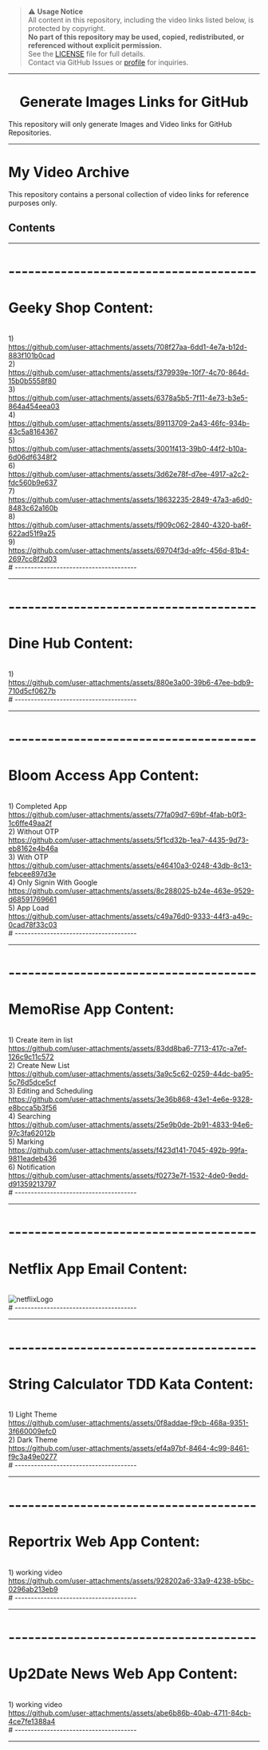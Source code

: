> ⚠️ **Usage Notice**  
> All content in this repository, including the video links listed below, is protected by copyright.  
> **No part of this repository may be used, copied, redistributed, or referenced without explicit permission.**  
> See the [LICENSE](./LICENSE) file for full details.  
> Contact via GitHub Issues or [profile](https://github.com/deepanshubajaj) for inquiries.

---

<h1 align="center">Generate Images Links for GitHub</h1>

This repository will only generate Images and Video links for GitHub Repositories.

---

# My Video Archive

This repository contains a personal collection of video links for reference purposes only.

## Contents

---

# --------------------------------------
# Geeky Shop Content:

<br>1)<br>
https://github.com/user-attachments/assets/708f27aa-6dd1-4e7a-b12d-883f101b0cad
<br>2)<br>
https://github.com/user-attachments/assets/f379939e-10f7-4c70-864d-15b0b5558f80
<br>3)<br>
https://github.com/user-attachments/assets/6378a5b5-7f11-4e73-b3e5-864a454eea03
<br>4)<br>
https://github.com/user-attachments/assets/89113709-2a43-46fc-934b-43c5a8164367
<br>5)<br>
https://github.com/user-attachments/assets/3001f413-39b0-44f2-b10a-6d06df6348f2
<br>6)<br> 
https://github.com/user-attachments/assets/3d62e78f-d7ee-4917-a2c2-fdc560b9e637
<br>7)<br> 
https://github.com/user-attachments/assets/18632235-2849-47a3-a6d0-8483c62a160b
<br>8)<br> 
https://github.com/user-attachments/assets/f909c062-2840-4320-ba6f-622ad51f9a25
<br>9)<br> 
https://github.com/user-attachments/assets/69704f3d-a9fc-456d-81b4-2697cc8f2d03
<br># --------------------------------------

---

# --------------------------------------
# Dine Hub Content:

<br>1)<br>
https://github.com/user-attachments/assets/880e3a00-39b6-47ee-bdb9-710d5cf0627b
<br># --------------------------------------

---

# --------------------------------------
# Bloom Access App Content:

<br>1) Completed App<br>
https://github.com/user-attachments/assets/77fa09d7-69bf-4fab-b0f3-1c6ffe49aa2f
<br>2) Without OTP<br>
https://github.com/user-attachments/assets/5f1cd32b-1ea7-4435-9d73-eb8162e4b46a
<br>3) With OTP<br>
https://github.com/user-attachments/assets/e46410a3-0248-43db-8c13-febcee897d3e
<br>4) Only Signin With Google<br>
https://github.com/user-attachments/assets/8c288025-b24e-463e-9529-d68591769661
<br>5) App Load<br>
https://github.com/user-attachments/assets/c49a76d0-9333-44f3-a49c-0cad78f33c03
<br># --------------------------------------

---

# --------------------------------------
# MemoRise App Content:
<br>1) Create item in list<br>
https://github.com/user-attachments/assets/83dd8ba6-7713-417c-a7ef-126c9c11c572
<br>2) Create New List<br>
https://github.com/user-attachments/assets/3a9c5c62-0259-44dc-ba95-5c76d5dce5cf
<br>3) Editing and Scheduling<br>
https://github.com/user-attachments/assets/3e36b868-43e1-4e6e-9328-e8bcca5b3f56
<br>4) Searching<br>
https://github.com/user-attachments/assets/25e9b0de-2b91-4833-94e6-97c3fa62012b
<br>5) Marking<br>
https://github.com/user-attachments/assets/f423d141-7045-492b-99fa-9811eadeb436
<br>6) Notification<br>
https://github.com/user-attachments/assets/f0273e7f-1532-4de0-9edd-d91359213797
<br># --------------------------------------

---

# --------------------------------------
# Netflix App Email Content:
<br>![netflixLogo](https://github.com/user-attachments/assets/3ee1baed-8863-45eb-a35e-104f61d69d8e)
<br># --------------------------------------

---

# --------------------------------------
# String Calculator TDD Kata Content:
<br>1) Light Theme<br>
https://github.com/user-attachments/assets/0f8addae-f9cb-468a-9351-3f660009efc0
<br>2) Dark Theme<br>
https://github.com/user-attachments/assets/ef4a97bf-8464-4c99-8461-f9c3a49e0277
<br># --------------------------------------

---

# --------------------------------------
# Reportrix Web App Content:
<br>1) working video<br>
https://github.com/user-attachments/assets/928202a6-33a9-4238-b5bc-0296ab213eb9
<br># --------------------------------------

---

# --------------------------------------
# Up2Date News Web App Content:
<br>1) working video<br>
https://github.com/user-attachments/assets/abe6b86b-40ab-4711-84cb-4ce7fe1388a4
<br># --------------------------------------

---


































































